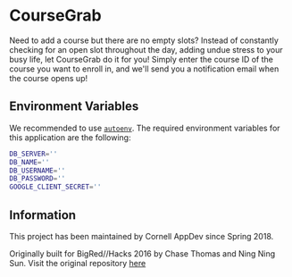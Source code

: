 # CourseGrab

Need to add a course but there are no empty slots? Instead of constantly checking for an open slot throughout the day, adding undue stress to your busy life, let CourseGrab do it for you! Simply enter the course ID of the course you want to enroll in, and we'll send you a notification email when the course opens up!

## Environment Variables

We recommended to use [`autoenv`](https://github.com/kennethreitz/autoenv).
The required environment variables for this application are the following:

```bash
DB_SERVER=''
DB_NAME=''
DB_USERNAME=''
DB_PASSWORD=''
GOOGLE_CLIENT_SECRET=''
```

## Information

This project has been maintained by Cornell AppDev since Spring 2018.

Originally built for BigRed//Hacks 2016 by Chase Thomas and Ning Ning Sun. Visit the original repository [here](https://github.com/nnsun/CourseGrab)
